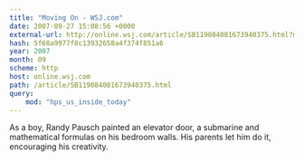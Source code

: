 ```yaml
---
title: "Moving On - WSJ.com"
date: 2007-09-27 15:08:56 +0000
external-url: http://online.wsj.com/article/SB119084081673940375.html?mod=hps_us_inside_today
hash: 5f68a9977f8c13932658a4f374f851a6
year: 2007
month: 09
scheme: http
host: online.wsj.com
path: /article/SB119084081673940375.html
query:
    mod: "hps_us_inside_today"
---
```


As a boy, Randy Pausch painted an elevator door, a submarine and mathematical formulas on his bedroom walls. His parents let him do it, encouraging his creativity.
